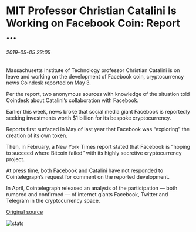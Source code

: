 # MIT Professor Christian Catalini Is Working on Facebook Coin: Report ...

###### 2019-05-05 23:05

Massachusetts Institute of Technology professor Christian Catalini is on leave and working on the development of Facebook coin, cryptocurrency news Coindesk reported on May 3.

Per the report, two anonymous sources with knowledge of the situation told Coindesk about Catalini’s collaboration with Facebook.

Earlier this week, news broke that social media giant Facebook is reportedly seeking investments worth $1 billion for its bespoke cryptocurrency.

Reports first surfaced in May of last year that Facebook was “exploring” the creation of its own token.

Then, in February, a New York Times report stated that Facebook is “hoping to succeed where Bitcoin failed” with its highly secretive cryptocurrency project.

At press time, both Facebook and Catalini have not responded to Cointelegraph’s request for comment on the reported development.

In April, Cointelegraph released an analysis of the participation — both rumored and confirmed — of internet giants Facebook, Twitter and Telegram in the cryptocurrency space.

[Original source](https://cointelegraph.com/news/mit-professor-christian-catalini-is-working-on-facebook-coin-report)

![stats](https://c.statcounter.com/11760860/0/a89fa40b/1/ "stats")